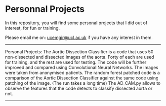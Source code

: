 # Personnal Projects
In this repository, you will find some personal projects that I did out of interest, for fun or training.

Please email me on: ucemgir@ucl.ac.uk if you have any interest in them.

---------------
Personal Projects:
The Aortic Dissection Classifier is a code that uses 50 non-dissected and dissected images of the aorta. Forty of each are used for training, and the rest are used for testing.
The code will be further improved and compared using Convolutional Neural Networks.
The images were taken from anonymised patients.
The random forest patched code is a comparison of the Aortic Dissection Classifier against the same code using patching of the image. (The run takes a long time)
The AD_CAM.py allows to observe the features that the code detects to classify dissected aorta or not.

----------------
